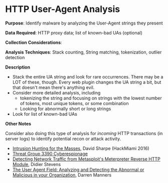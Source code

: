 # HTTP User-Agent Analysis

**Purpose**: Identify malware by analyzing the User-Agent strings they present

**Data Required**: HTTP proxy data; list of known-bad UAs (optional)

**Collection Considerations**: 

**Analysis Techniques**: Stack counting, String matching, tokenization, outlier detection

**Description**

* Stack the entire UA string and look for rare occurrences.  There may be a LOT of these, though. Every web plugin changes the UA string a bit, but that doesn't mean there's anything evil.
* Consider more detailed analysis, including
    * tokenizing the string and focusing on strings with the lowest number of tokens, most unique tokens, or some combination
    * Looking for abnormally short or long strings
* Look for list of known-bad UAs

**Other Notes**

Consider also doing this type of analysis for _incoming_ HTTP transactions (in server logs) to identify potential recon or attack activity.

* [Intrusion Hunting for the Masses](https://www.youtube.com/watch?v=YLgycMCPo4c), David Sharpe (HackMiami 2016)
* [Threat Group 3390 Cyberespionage](http://www.secureworks.com/cyber-threat-intelligence/threats/threat-group-3390-targets-organizations-for-cyberespionage/)
* [Detecting Network Traffic from Metasploit's Meterpreter Reverse HTTP Module](http://blog.didierstevens.com/2015/05/11/detecting-network-traffic-from-metasploits-meterpreter-reverse-http-module/), Didier Stevens
* [The User Agent Field: Analyzing and Detecting the
Abnormal or Malicious in your Organization](https://www.sans.org/reading-room/whitepapers/malicious/user-agent-field-analyzing-detecting-abnormal-malicious-organization-33874), Darren Manners

